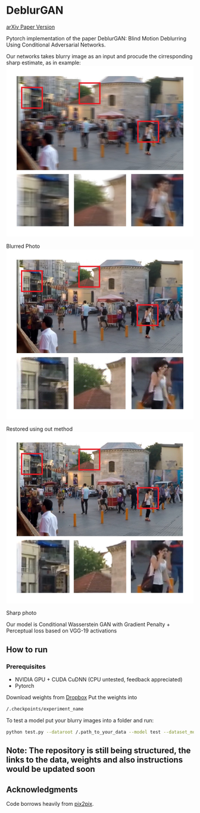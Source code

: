 # DeblurGAN
[arXiv Paper Version](https://arxiv.org/pdf/1711.07064.pdf)

Pytorch implementation of the paper DeblurGAN: Blind Motion Deblurring Using Conditional Adversarial Networks.

Our networks takes blurry image as an input and procude the cirresponding sharp estimate, as in example:
<img src="images/test1_blur.jpg" width="600px"/>

Blurred Photo
<img src="images/test1_restored.jpg" width="600px"/>

Restored using out method
<img src="images/test1_sharp.jpg" width="600px"/>

Sharp photo

Our model is Conditional Wasserstein GAN with Gradient Penalty + Perceptual loss based on VGG-19 activations

## How to run

### Prerequisites
- NVIDIA GPU + CUDA CuDNN (CPU untested, feedback appreciated)
- Pytorch

Download weights from [Dropbox](https://www.dropbox.com/sh/8oqo8eeq4zb75hw/AADcWCU9YcIJa1Q_OFHCNn8va?dl=0)
Put the weights into 
```bash
/.checkpoints/experiment_name
```
To test a model put your blurry images into a folder and run:
```bash
python test.py --dataroot /.path_to_your_data --model test --dataset_mode single --learn_residual
```

## Note: The repository is still being structured, the links to the data, weights and also instructions would be updated soon

## Acknowledgments
Code borrows heavily from [pix2pix](https://github.com/junyanz/pytorch-CycleGAN-and-pix2pix).


